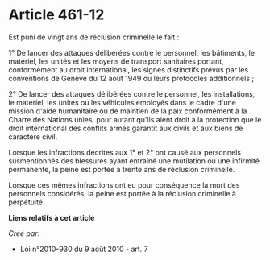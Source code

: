 # Article 461-12

Est puni de vingt ans de réclusion criminelle le fait :

1° De lancer des attaques délibérées contre le personnel, les bâtiments, le matériel, les unités et les moyens de transport
sanitaires portant, conformément au droit international, les signes distinctifs prévus par les conventions de Genève du 12
août 1949 ou leurs protocoles additionnels ;

2° De lancer des attaques délibérées contre le personnel, les installations, le matériel, les unités ou les véhicules
employés dans le cadre d'une mission d'aide humanitaire ou de maintien de la paix conformément à la Charte des Nations unies,
pour autant qu'ils aient droit à la protection que le droit international des conflits armés garantit aux civils et aux biens
de caractère civil.

Lorsque les infractions décrites aux 1° et 2° ont causé aux personnels susmentionnés des blessures ayant entraîné une
mutilation ou une infirmité permanente, la peine est portée à trente ans de réclusion criminelle.

Lorsque ces mêmes infractions ont eu pour conséquence la mort des personnels considérés, la peine est portée à la réclusion
criminelle à perpétuité.

**Liens relatifs à cet article**

_Créé par_:

  - Loi n°2010-930 du 9 août 2010 - art. 7
